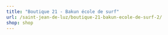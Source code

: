 ```yaml
---
title: "Boutique 21 - Bakun école de surf"
url: /saint-jean-de-luz/boutique-21-bakun-ecole-de-surf-2/
shop: shop
---
```

